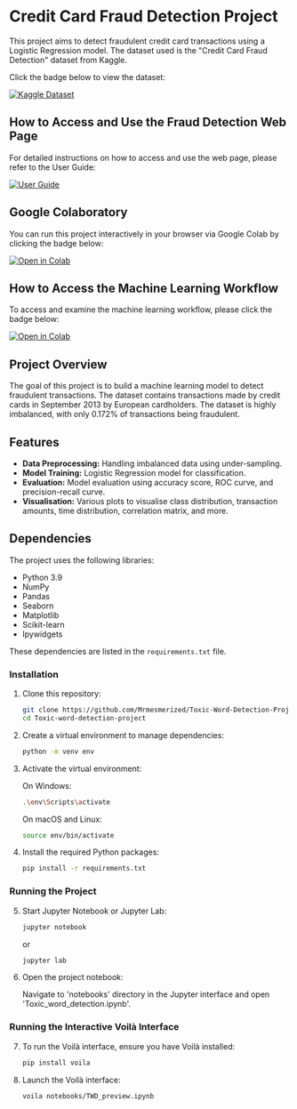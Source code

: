 # Credit Card Fraud Detection Project

This project aims to detect fraudulent credit card transactions using a Logistic Regression model. The dataset used is the "Credit Card Fraud Detection" dataset from Kaggle.

Click the badge below to view the dataset:

[![Kaggle Dataset](https://img.shields.io/badge/Kaggle-Dataset-blue)](https://www.kaggle.com/datasets/mlg-ulb/creditcardfraud/data)

## How to Access and Use the Fraud Detection Web Page

For detailed instructions on how to access and use the web page, please refer to the User Guide:

[![User Guide](https://img.shields.io/badge/User_Guide-PDF-blue)](https://drive.google.com/file/d/1UAq9wCanIDme9FpdijMJFmLMpHiIYrb-/view?usp=sharing)

## Google Colaboratory

You can run this project interactively in your browser via Google Colab by clicking the badge below:

[![Open in Colab](https://colab.research.google.com/assets/colab-badge.svg)](https://colab.research.google.com/drive/1AChLOW-6Onf3h_xSq_urlGBCHGWjilCz?usp=sharing)

## How to Access the Machine Learning Workflow

To access and examine the machine learning workflow, please click the badge below:

[![Open in Colab](https://colab.research.google.com/assets/colab-badge.svg)](https://colab.research.google.com/drive/1iXv3pQNWW2-x-_zQSPyJVXDvR0JpYeNw?usp=sharing)

## Project Overview

The goal of this project is to build a machine learning model to detect fraudulent transactions. The dataset contains transactions made by credit cards in September 2013 by European cardholders. The dataset is highly imbalanced, with only 0.172% of transactions being fraudulent.

## Features

- **Data Preprocessing:** Handling imbalanced data using under-sampling.
- **Model Training:** Logistic Regression model for classification.
- **Evaluation:** Model evaluation using accuracy score, ROC curve, and precision-recall curve.
- **Visualisation:** Various plots to visualise class distribution, transaction amounts, time distribution, correlation matrix, and more.

## Dependencies

The project uses the following libraries:

- Python 3.9
- NumPy
- Pandas
- Seaborn
- Matplotlib
- Scikit-learn
- Ipywidgets

These dependencies are listed in the `requirements.txt` file.

### Installation

1. Clone this repository:
   ```bash
   git clone https://github.com/Mrmesmerized/Toxic-Word-Detection-Project.git
   cd Toxic-word-detection-project
   
2. Create a virtual environment to manage dependencies:
   ```bash
   python -m venv env

3. Activate the virtual environment:

   On Windows:
   ```bash
   .\env\Scripts\activate
   ```
   
   On macOS and Linux:
   ```bash
   source env/bin/activate

4. Install the required Python packages:
   ```bash
   pip install -r requirements.txt
   
### Running the Project

5. Start Jupyter Notebook or Jupyter Lab:
   ```bash
   jupyter notebook
   ```

   or

   ```bash
   jupyter lab
   
6. Open the project notebook:
   
   Navigate to 'notebooks' directory in the Jupyter interface and open 'Toxic_word_detection.ipynb'.

### Running the Interactive Voilà Interface

7. To run the Voilà interface, ensure you have Voilà installed:
   ```bash
   pip install voila

8. Launch the Voilà interface:
   ```bash
   voila notebooks/TWD_preview.ipynb
   ```

